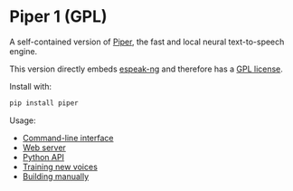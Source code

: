 # Piper 1 (GPL)

A self-contained version of [Piper][piper], the fast and local neural text-to-speech engine.

This version directly embeds [espeak-ng][] and therefore has a [GPL license](COPYING).

Install with:

``` sh
pip install piper
```

Usage:

* [Command-line interface](docs/CLI.md)
* [Web server](docs/API_HTTP.md)
* [Python API](docs/API_Python.md)
* [Training new voices](docs/TRAINING.md)
* [Building manually](docs/BUILDING.md)

<!-- Links -->
[piper]: https://github.com/rhasspy/piper
[espeak-ng]: https://github.com/espeak-ng/espeak-ng
